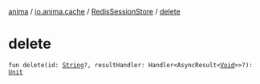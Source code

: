 [anima](../../index.md) / [io.anima.cache](../index.md) / [RedisSessionStore](index.md) / [delete](./delete.md)

# delete

`fun delete(id: `[`String`](https://kotlinlang.org/api/latest/jvm/stdlib/kotlin/-string/index.html)`?, resultHandler: Handler<AsyncResult<`[`Void`](https://docs.oracle.com/javase/6/docs/api/java/lang/Void.html)`>>?): `[`Unit`](https://kotlinlang.org/api/latest/jvm/stdlib/kotlin/-unit/index.html)
